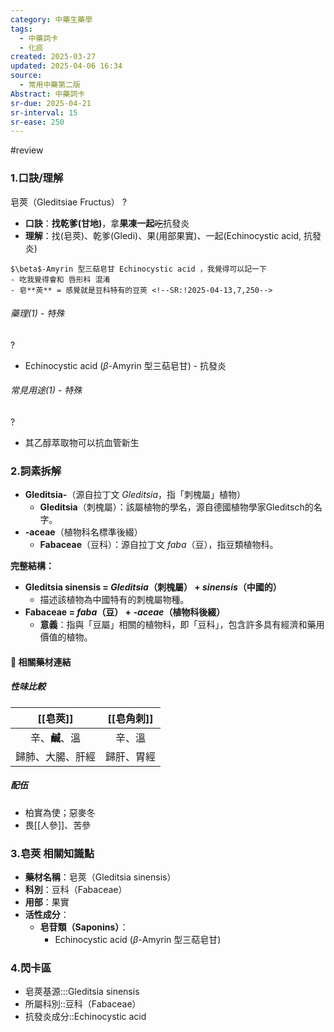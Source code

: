 ```yaml
---
category: 中藥生藥學
tags:
  - 中藥詞卡
  - 化痰
created: 2025-03-27
updated: 2025-04-06 16:34
source:
  - 常用中藥第二版
Abstract: 中藥詞卡
sr-due: 2025-04-21
sr-interval: 15
sr-ease: 250
---
```

#review 

### 1.口訣/理解
皂莢（Gleditsiae Fructus）
?
- **口訣**：**找乾爹(甘地)**，拿**果凍一起**~~吃~~抗發炎
- **理解**：找(皂莢)、乾爹(Gledi)、果(用部果實)、一起(Echinocystic acid, 抗發炎)
> 
	$\beta$-Amyrin 型三萜皂甘 Echinocystic acid ，我覺得可以記一下
	- 吃我覺得會和 唇形科 混淆
	- 皂**莢** = 感覺就是豆科特有的豆莢 <!--SR:!2025-04-13,7,250-->

###### 藥理(1) - 特殊
?
- Echinocystic acid ($\beta$-Amyrin 型三萜皂甘) - 抗發炎 <!--SR:!2025-04-21,15,290-->

###### 常見用途(1) - 特殊
?
- 其乙醇萃取物可以抗血管新生 <!--SR:!2025-04-07,1,210-->



### 2.詞素拆解
- **Gleditsia-**（源自拉丁文 *Gleditsia*，指「刺槐屬」植物）
  - **Gleditsia**（刺槐屬）：該屬植物的學名，源自德國植物學家Gleditsch的名字。
- **-aceae**（植物科名標準後綴）
  - **Fabaceae**（豆科）：源自拉丁文 *faba*（豆），指豆類植物科。

**完整結構：**
- **Gleditsia sinensis = *Gleditsia*（刺槐屬） + *sinensis*（中國的）**
  - 描述該植物為中國特有的刺槐屬物種。
- **Fabaceae = *faba*（豆） + *-aceae*（植物科後綴）**
  - **意義**：指與「豆屬」相關的植物科，即「豆科」，包含許多具有經濟和藥用價值的植物。


#### 📌 相關藥材連結





##### 性味比較

|  [[皂莢]]   | [[皂角刺]] |
| :-------: | :-----: |
| 辛、**鹹**、溫 |   辛、溫   |
| 歸肺、大腸、肝經  |  歸肝、胃經  |


##### 配伍
- 柏實為使；惡麥冬
- 畏[[人參]]、苦參


### 3.皂莢 相關知識點
- **藥材名稱**：皂莢（Gleditsia sinensis）
- **科別**：豆科（Fabaceae）
- **用部**：果實
- **活性成分**：
  - **皂苷類（Saponins）**：
	- Echinocystic acid ($\beta$-Amyrin 型三萜皂甘)



### 4.閃卡區

- 皂莢基源:::Gleditsia sinensis <!--SR:!2025-04-18,12,270!2025-04-18,12,270-->
- 所屬科別::豆科（Fabaceae） <!--SR:!2025-04-21,15,290-->
- 抗發炎成分::Echinocystic acid <!--SR:!2025-04-18,12,270-->
